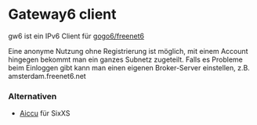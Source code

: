 # Gateway6 client

gw6 ist ein IPv6 Client für
[gogo6/freenet6](http://gogonet.gogo6.com/page/freenet6-services)

Eine anonyme Nutzung ohne Registrierung ist möglich, mit einem Account
hingegen bekommt man ein ganzes Subnetz zugeteilt.
Falls es Probleme beim Einloggen gibt kann man einen eigenen
Broker-Server einstellen, z.B. amsterdam.freenet6.net

### Alternativen

-   [Aiccu](../aiccu/README.md) für SixXS

